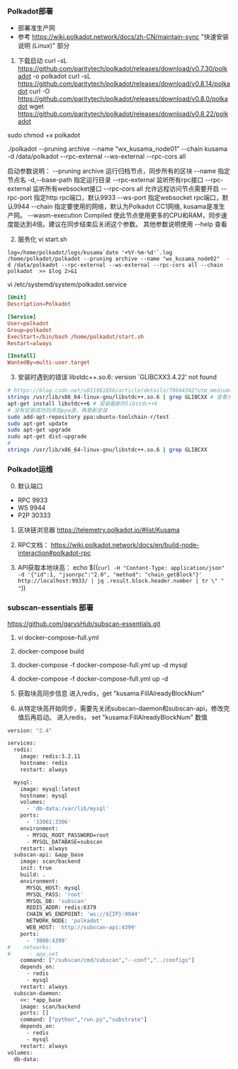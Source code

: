 ### Polkadot部署
- 部署准生产网
- 参考 https://wiki.polkadot.network/docs/zh-CN/maintain-sync  "快速安装说明 (Linux)" 部分

1. 下载启动
curl -sL https://github.com/paritytech/polkadot/releases/download/v0.7.30/polkadot -o polkadot
curl -sL https://github.com/paritytech/polkadot/releases/download/v0.8.14/polkadot
curl -O https://github.com/paritytech/polkadot/releases/download/v0.8.0/polkadot
wget https://github.com/paritytech/polkadot/releases/download/v0.8.22/polkadot

sudo chmod +x polkadot

./polkadot --pruning archive --name "wx_kusama_node01" --chain kusama  -d /data/polkadot --rpc-external --ws-external --rpc-cors all

启动参数说明：
--pruning  archive      运行归档节点，同步所有的区块
--name  <NAME>          指定节点名
-d,--base-path  <PATH>  指定运行目录
--rpc-external          监听所有rpc接口
--rpc-external          监听所有websocket接口
--rpc-cors  all         允许远程访问节点需要开启
--rpc-port <PORT>       指定http rpc端口，默认9933
--ws-port <PORT>        指定websocket rpc端口，默认9944
--chain <network>         指定要使用的网络，默认为Polkadot CC1网络, kusama是准生产网。
--wasm-execution Compiled 使此节点使用更多的CPU和RAM，同步速度能达到4倍。建议在同步结束后关闭这个参数。
其他参数说明使用 --help 查看

2. 服务化
vi start.sh
```
log=/home/polkadot/logs/kusama`date '+%Y-%m-%d'`.log
/home/polkadot/polkadot --pruning archive --name "wx_kusama_node02"  -d /data/polkadot --rpc-external --ws-external --rpc-cors all --chain polkadot  >> $log 2>&1
```
vi /etc/systemd/system/polkadot.service
```conf
[Unit]
Description=Polkadot

[Service]
User=polkadot
Group=polkadot
ExecStart=/bin/bash /home/polkadot/start.sh
Restart=always

[Install]
WantedBy=multi-user.target
```

3. 安装时遇到的错误
libstdc++.so.6: version `GLIBCXX3.4.22’ not found
```bash 解决办法
# https://blog.csdn.net/u011961856/article/details/79644342?utm_medium=distribute.pc_relevant.none-task-blog-BlogCommendFromMachineLearnPai2-1.nonecase&depth_1-utm_source=distribute.pc_relevant.none-task-blog-BlogCommendFromMachineLearnPai2-1.nonecase
strings /usr/lib/x86_64-linux-gnu/libstdc++.so.6 | grep GLIBCXX # 查看当前版本的GLIBCXX
apt-get install libstdc++6 # 安装最新的libstdc++6
# 没有安装成功则添加ppa源，再更新安装
sudo add-apt-repository ppa:ubuntu-toolchain-r/test 
sudo apt-get update
sudo apt-get upgrade
sudo apt-get dist-upgrade
# 
strings /usr/lib/x86_64-linux-gnu/libstdc++.so.6 | grep GLIBCXX
```
### Polkadot运维
0. 默认端口
  - RPC 9933
  - WS 9944
  - P2P 30333
1. 区块链浏览器
    https://telemetry.polkadot.io/#list/Kusama

2. RPC文档：
    https://wiki.polkadot.network/docs/en/build-node-interaction#polkadot-rpc

3. API获取本地块高：
echo $((`curl -H "Content-Type: application/json" -d '{"id":1, "jsonrpc":"2.0", "method": "chain_getBlock"}' http://localhost:9933/ | jq .result.block.header.number | tr \" " "`))

 


### subscan-essentials 部署
https://github.com/garysHub/subscan-essentials.git

1. vi docker-compose-full.yml
2. docker-compose build
3. docker-compose -f docker-compose-full.yml up -d mysql
4. docker-compose -f docker-compose-full.yml up -d

5. 获取块高同步信息
进入redis，get "kusama:FillAlreadyBlockNum"
6. 从特定块高开始同步，需要先关闭subscan-daemon和subscan-api，修改完值后再启动。
进入redis， set "kusama:FillAlreadyBlockNum" 数值
```Dockerfile docker-compose-full.yml
version: "2.4"

services:
  redis:
    image: redis:3.2.11
    hostname: redis
    restart: always

  mysql:
    image: mysql:latest
    hostname: mysql
    volumes:
      - 'db-data:/var/lib/mysql'
    ports:
      - '33061:3306'
    environment:
      - MYSQL_ROOT_PASSWORD=root
      - MYSQL_DATABASE=subscan
    restart: always
  subscan-api: &app_base
    image: scan/backend
    init: true
    build: .
    environment:
      MYSQL_HOST: mysql
      MYSQL_PASS: 'root'
      MYSQL_DB: 'subscan'
      REDIS_ADDR: redis:6379
      CHAIN_WS_ENDPOINT: 'ws://${IP}:9944'
      NETWORK_NODE: 'polkadot'
      WEB_HOST: 'http://subscan-api:4399'
    ports:
      - '3000:4399'
#    networks:
#      - app_net
    command: ["/subscan/cmd/subscan","--conf","../configs"]
    depends_on:
      - redis
      - mysql
    restart: always
  subscan-daemon:
    <<: *app_base
    image: scan/backend
    ports: []
    command: ["python","run.py","substrate"]
    depends_on:
      - redis
      - mysql
    restart: always
volumes:
  db-data:
```